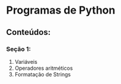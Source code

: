 # Programas de Python

## Conteúdos:
### Seção 1:
1. Variáveis
2. Operadores aritméticos
3. Formatação de Strings